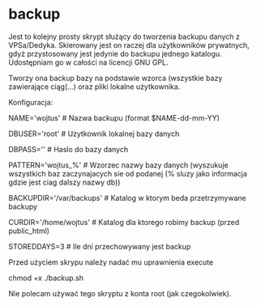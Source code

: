 # backup
Jest to kolejny prosty skrypt służący do tworzenia backupu danych z VPSa/Dedyka. Skierowany jest on raczej dla użytkowników prywatnych, gdyż przystosowany jest jedynie do backupu jednego katalogu. Udostępniam go w całości na licencji GNU GPL.

Tworzy ona backup bazy na podstawie wzorca (wszystkie bazy zawierające ciąg(...) oraz pliki lokalne użytkownika.

Konfiguracja:

NAME='wojtus' #  Nazwa backupu (format $NAME-dd-mm-YY)

DBUSER='root' #  Uzytkownik lokalnej bazy danych

DBPASS='' #  Haslo do bazy danych

PATTERN='wojtus_%' #  Wzorzec nazwy bazy danych (wyszukuje wszystkich baz zaczynajacych sie od podanej (% sluzy jako informacja gdzie jest ciag dalszy nazwy db))

BACKUPDIR='/var/backups' #  Katalog w ktorym beda przetrzymywane backupy

CURDIR='/home/wojtus' #  Katalog dla ktorego robimy backup (przed public_html)

STOREDDAYS=3 #  Ile dni przechowywany jest backup


Przed użyciem skrypu należy nadać mu uprawnienia execute 

chmod +x ./backup.sh


Nie polecam używać tego skryptu z konta root (jak czegokolwiek).
